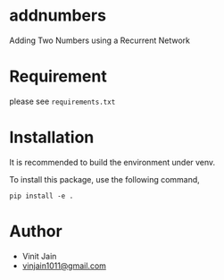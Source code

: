 # addnumbers
Adding Two Numbers using a Recurrent Network

# Requirement
please see `requirements.txt`

# Installation
It is recommended to build the environment under venv.

To install this package, use the following command,

```
pip install -e .
```

# Author

* Vinit Jain
* vinjain1011@gmail.com
